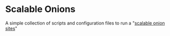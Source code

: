 # Scalable Onions

A simple collection of scripts and configuration files to run a "[scalable onion sites](http://warms0x.github.com/2012/09/08/scaling-onion-sites.html)"

